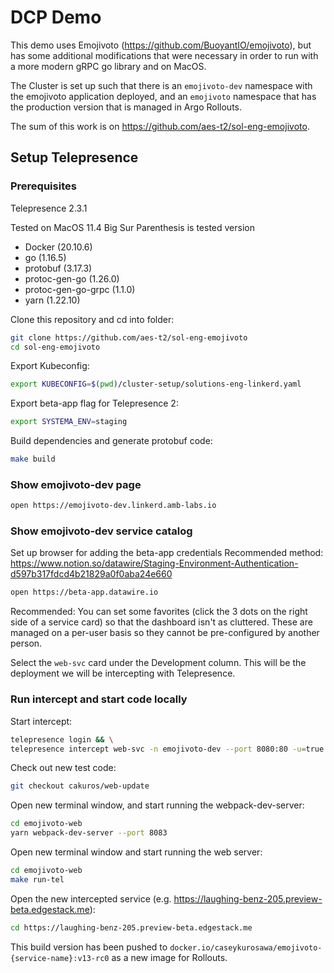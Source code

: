 # DCP Demo

This demo uses Emojivoto (https://github.com/BuoyantIO/emojivoto), but has some additional modifications that were necessary in order to run with a more modern gRPC go library and on MacOS.

The Cluster is set up such that there is an `emojivoto-dev` namespace with the emojivoto application deployed, and an `emojivoto` namespace that has the production version that is managed in Argo Rollouts.

The sum of this work is on https://github.com/aes-t2/sol-eng-emojivoto.

## Setup Telepresence

### Prerequisites

Telepresence 2.3.1

Tested on MacOS 11.4 Big Sur
Parenthesis is tested version

- Docker (20.10.6)
- go (1.16.5)
- protobuf (3.17.3)
- protoc-gen-go (1.26.0)
- protoc-gen-go-grpc (1.1.0)
- yarn (1.22.10)

Clone this repository and cd into folder:

```sh
git clone https://github.com/aes-t2/sol-eng-emojivoto
cd sol-eng-emojivoto
```

Export Kubeconfig:

```sh
export KUBECONFIG=$(pwd)/cluster-setup/solutions-eng-linkerd.yaml
```

Export beta-app flag for Telepresence 2:

```sh
export SYSTEMA_ENV=staging
```

Build dependencies and generate protobuf code:

```sh
make build
```

### Show emojivoto-dev page

```sh
open https://emojivoto-dev.linkerd.amb-labs.io
```

### Show emojivoto-dev service catalog

Set up browser for adding the beta-app credentials
Recommended method: https://www.notion.so/datawire/Staging-Environment-Authentication-d597b317fdcd4b21829a0f0aba24e660

```sh
open https://beta-app.datawire.io
```

Recommended: You can set some favorites (click the 3 dots on the right side of a service card) so that the dashboard isn't as cluttered.  These are managed on a per-user basis so they cannot be pre-configured by another person.

Select the `web-svc` card under the Development column.  This will be the deployment we will be intercepting with Telepresence.

### Run intercept and start code locally

Start intercept:

```sh
telepresence login && \
telepresence intercept web-svc -n emojivoto-dev --port 8080:80 -u=true
```

Check out new test code:

```sh
git checkout cakuros/web-update
```

Open new terminal window, and start running the webpack-dev-server:

```sh
cd emojivoto-web
yarn webpack-dev-server --port 8083
```

Open new terminal window and start running the web server:

```sh
cd emojivoto-web
make run-tel
```

Open the new intercepted service (e.g. https://laughing-benz-205.preview-beta.edgestack.me):

```sh
cd https://laughing-benz-205.preview-beta.edgestack.me
```

This build version has been pushed to `docker.io/caseykurosawa/emojivoto-{service-name}:v13-rc0` as a new image for Rollouts.
